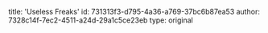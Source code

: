title: 'Useless Freaks'
id: 731313f3-d795-4a36-a769-37bc6b87ea53
author: 7328c14f-7ec2-4511-a24d-29a1c5ce23eb
type: original
